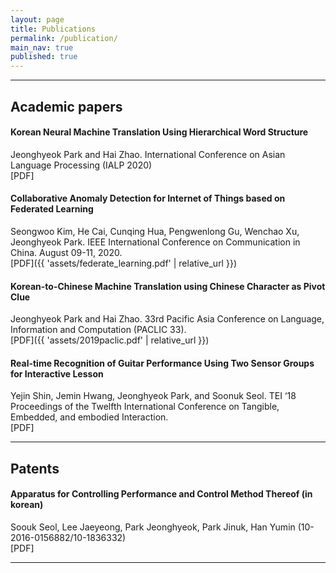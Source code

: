 ```yaml
---
layout: page
title: Publications
permalink: /publication/
main_nav: true
published: true
---
```


---

## Academic papers

#### Korean Neural Machine Translation Using Hierarchical Word Structure 
Jeonghyeok Park and Hai Zhao. International Conference on Asian Language Processing (IALP 2020)  
[PDF] 

#### Collaborative Anomaly Detection for Internet of Things based on Federated Learning  
Seongwoo Kim, He Cai, Cunqing Hua, Pengwenlong Gu, Wenchao Xu, Jeonghyeok Park. IEEE International Conference on Communication in China. August 09-11, 2020.  
[PDF]({{ 'assets/federate_learning.pdf' | relative_url }}) 

#### Korean-to-Chinese Machine Translation using Chinese Character as Pivot Clue  
Jeonghyeok Park and Hai Zhao. 33rd Pacific Asia Conference on Language, Information and Computation (PACLIC 33).   
[PDF]({{ 'assets/2019paclic.pdf' | relative_url }}) 

#### Real-time Recognition of Guitar Performance Using Two Sensor Groups for Interactive Lesson    
Yejin Shin, Jemin Hwang, Jeonghyeok Park, and Soonuk Seol. TEI ‘18 Proceedings of the Twelfth International Conference on Tangible, Embedded, and embodied Interaction.  
[PDF]  

---

## Patents

#### Apparatus for Controlling Performance and Control Method Thereof (in korean)  
Soouk Seol, Lee Jaeyeong, Park Jeonghyeok, Park Jinuk, Han Yumin (10-2016-0156882/10-1836332)  
[PDF]  

---
